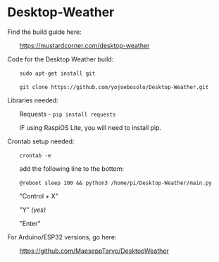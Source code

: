 # Desktop-Weather

Find the build guide here:

&nbsp;&nbsp;&nbsp;&nbsp;&nbsp;&nbsp; https://mustardcorner.com/desktop-weather


Code for the Desktop Weather build:

&nbsp;&nbsp;&nbsp;&nbsp;&nbsp;&nbsp; ```sudo apt-get install git```

&nbsp;&nbsp;&nbsp;&nbsp;&nbsp;&nbsp; ```git clone https://github.com/yojoebosolo/Desktop-Weather.git```


Libraries needed:

&nbsp;&nbsp;&nbsp;&nbsp;&nbsp;&nbsp; Requests - ```pip install requests```

&nbsp;&nbsp;&nbsp;&nbsp;&nbsp;&nbsp; IF using RaspiOS Lite, you will need to install pip.


Crontab setup needed:

&nbsp;&nbsp;&nbsp;&nbsp;&nbsp;&nbsp; ```crontab -e```

&nbsp;&nbsp;&nbsp;&nbsp;&nbsp;&nbsp; add the following line to the bottom: 

&nbsp;&nbsp;&nbsp;&nbsp;&nbsp;&nbsp; ``` @reboot sleep 100 && python3 /home/pi/Desktop-Weather/main.py ```

&nbsp;&nbsp;&nbsp;&nbsp;&nbsp;&nbsp; "Control + X"

&nbsp;&nbsp;&nbsp;&nbsp;&nbsp;&nbsp; "Y" _(yes)_

&nbsp;&nbsp;&nbsp;&nbsp;&nbsp;&nbsp; "Enter"

For Arduino/ESP32 versions, go here:

&nbsp;&nbsp;&nbsp;&nbsp;&nbsp;&nbsp; https://github.com/MaeseppTarvo/DesktopWeather

